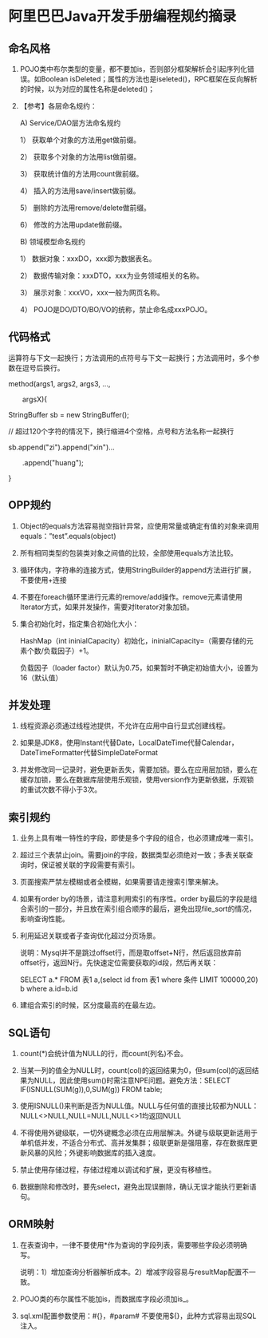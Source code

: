 # 阿里巴巴Java开发手册编程规约摘录

## 命名风格

1. POJO类中布尔类型的变量，都不要加is，否则部分框架解析会引起序列化错误。如Boolean isDeleted；属性的方法也是iseleted()，RPC框架在反向解析的时候，以为对应的属性名称是deleted()；

2. 【参考】各层命名规约：

   A) Service/DAO层方法命名规约 

   1） 获取单个对象的方法用get做前缀。 

   2） 获取多个对象的方法用list做前缀。 

   3） 获取统计值的方法用count做前缀。 

   4） 插入的方法用save/insert做前缀。 

   5） 删除的方法用remove/delete做前缀。 

   6） 修改的方法用update做前缀。 

   B) 领域模型命名规约 

   1） 数据对象：xxxDO，xxx即为数据表名。 

   2） 数据传输对象：xxxDTO，xxx为业务领域相关的名称。 

   3） 展示对象：xxxVO，xxx一般为网页名称。 

   4） POJO是DO/DTO/BO/VO的统称，禁止命名成xxxPOJO。

## 代码格式

运算符与下文一起换行；方法调用的点符号与下文一起换行；方法调用时，多个参数在逗号后换行。

method(args1, args2, args3, ..., 

&emsp;&emsp;argsX){

StringBuffer sb = new StringBuffer();

// 超过120个字符的情况下，换行缩进4个空格，点号和方法名称一起换行

sb.append("zi").append("xin")...

&emsp;&emsp;.append("huang");

}

## OPP规约

1. Object的equals方法容易抛空指针异常，应使用常量或确定有值的对象来调用equals：”test”.equals(object)

2. 所有相同类型的包装类对象之间值的比较，全部使用equals方法比较。

3. 循环体内，字符串的连接方式，使用StringBuilder的append方法进行扩展，不要使用+连接

4. 不要在foreach循环里进行元素的remove/add操作。remove元素请使用Iterator方式，如果并发操作，需要对Iterator对象加锁。

5. 集合初始化时，指定集合初始化大小：

   HashMap（int ininialCapacity）初始化，ininialCapacity=（需要存储的元素个数/负载因子）+1。

   负载因子（loader factor）默认为0.75，如果暂时不确定初始值大小，设置为16（默认值）

## 并发处理

1. 线程资源必须通过线程池提供，不允许在应用中自行显式创建线程。

2. 如果是JDK8，使用Instant代替Date，LocalDateTime代替Calendar，DateTimeFormatter代替SimpleDateFormat

3. 并发修改同一记录时，避免更新丢失，需要加锁。要么在应用层加锁，要么在缓存加锁，要么在数据库层使用乐观锁，使用version作为更新依据，乐观锁的重试次数不得小于3次。

## 索引规约

1. 业务上具有唯一特性的字段，即使是多个字段的组合，也必须建成唯一索引。

2. 超过三个表禁止join。需要join的字段，数据类型必须绝对一致；多表关联查询时，保证被关联的字段需要有索引。

3. 页面搜索严禁左模糊或者全模糊，如果需要请走搜索引擎来解决。

4. 如果有order by的场景，请注意利用索引的有序性。order by最后的字段是组合索引的一部分，并且放在索引组合顺序的最后，避免出现file_sort的情况，影响查询性能。

5. 利用延迟关联或者子查询优化超过分页场景。

   说明：Mysql并不是跳过offset行，而是取offset+N行，然后返回放弃前offset行，返回N行。先快速定位需要获取的id段，然后再关联：

   SELECT a.* FROM 表1 a,(select id from 表1 where 条件 LIMIT 100000,20) b where a.id=b.id

6. 建组合索引的时候，区分度最高的在最左边。

## SQL语句

1. count(*)会统计值为NULL的行，而count(列名)不会。

2. 当某一列的值全为NULL时，count(col)的返回结果为0，但sum(col)的返回结果为NULL，因此使用sum()时需注意NPE问题。避免方法：SELECT IF(ISNULL(SUM(g)),0,SUM(g)) FROM table;

3. 使用ISNULL()来判断是否为NULL值。NULL与任何值的直接比较都为NULL：NULL<>NULL,NULL=NULL,NULL<>1均返回NULL

4. 不得使用外键级联，一切外键概念必须在应用层解决。外键与级联更新适用于单机低并发，不适合分布式、高并发集群；级联更新是强阻塞，存在数据库更新风暴的风险；外键影响数据库的插入速度。

5. 禁止使用存储过程，存储过程难以调试和扩展，更没有移植性。

6. 数据删除和修改时，要先select，避免出现误删除，确认无误才能执行更新语句。

## ORM映射

1. 在表查询中，一律不要使用*作为查询的字段列表，需要哪些字段必须明确写。

   说明：1）增加查询分析器解析成本。2）增减字段容易与resultMap配置不一致。

2. POJO类的布尔属性不能加is，而数据库字段必须加is_。

3. sql.xml配置参数使用：#{}，#param# 不要使用${}，此种方式容易出现SQL注入。